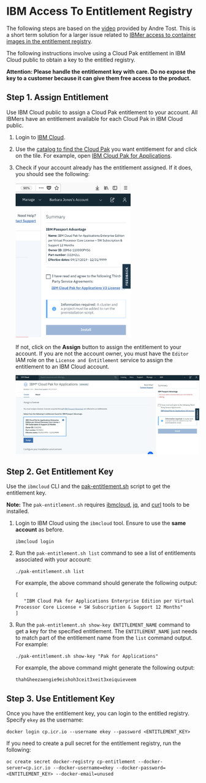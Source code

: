 # IBM Access To Entitlement Registry

The following steps are based on the [video](https://ibm.box.com/s/by3ngb7cly9y4w63q6gdazv91e21fi71) provided by Andre Tost. This is a short term solution for a larger issue related to [IBMer access to container images in the entitlement registry](https://github.ibm.com/UnifiedKubeMarketplace/KubeMarketplace/issues/45).

The following instructions involve using a Cloud Pak entitlement in IBM Cloud public to obtain a key to the entitled registry.

**Attention: Please handle the entitlement key with care. Do no expose the key to a customer because it can give them free access to the product.**

## Step 1. Assign Entitlement

Use IBM Cloud public to assign a Cloud Pak entitlement to your account. All IBMers have an entitlement available for each Cloud Pak in IBM Cloud public.  

1. Login to [IBM Cloud](https://cloud.ibm.com/).

1. Use the [catalog to find the Cloud Pak](https://cloud.ibm.com/catalog?search=pak) you want entitlement for and click on the tile. For example, open [IBM Cloud Pak for Applications](https://cloud.ibm.com/catalog/content/ibm-cloud-pak-for-applications).

1. Check if your account already has the entitlement assigned. If it does, you should see the following:

    <img src="images/screen_shot_post_entitlement_assign.png" width="300">

    If not, click on the **Assign** button to assign the entitlement to your account. If you are not the account owner, you must have the `Editor` IAM role on the `License and Entitlement` service to assign the entitlement to an IBM Cloud account.

    <img src="images/entitlement_with_assign.png" width="600">

## Step 2. Get Entitlement Key

Use the `ibmcloud` CLI and the [pak-entitlement.sh](pak-entitlement.sh) script to get the entitlement key.

**Note:** The `pak-entitlement.sh` requires [ibmcloud](https://cloud.ibm.com/docs/cli/reference/ibmcloud?topic=cloud-cli-install-ibmcloud-cli), [jq](https://stedolan.github.io/jq/), and [curl](https://curl.haxx.se/download.html) tools to be installed.

1. Login to IBM Cloud using the `ibmcloud` tool. Ensure to use the **same account** as before.
   ```
   ibmcloud login
   ```

1. Run the `pak-entitlement.sh list` command to see a list of entitlements associated with your account:
   ```
   ./pak-entitlement.sh list
   ```

   For example, the above command should generate the following output:
   ```
   [
      "IBM Cloud Pak for Applications Enterprise Edition per Virtual Processor Core License + SW Subscription & Support 12 Months"
   ]
   ```

1. Run the `pak-entitlement.sh show-key ENTITLEMENT_NAME` command to get a key for the specified entitlement. The `ENTITLEMENT_NAME` just needs to match part of the entitlement name from the `list` command output. For example:
   ```
   ./pak-entitlement.sh show-key "Pak for Applications"
   ```
   For example, the above command might generate the following output:
   ```
   thahGheezaengie9eishoh3ceit3xeit3xeiquieveem
   ```

## Step 3. Use Entitlement Key

Once you have the entitlement key, you can login to the entitled registry. Specify `ekey` as the username:
```
docker login cp.icr.io --username ekey --password <ENTITLEMENT_KEY>
```

If you need to create a pull secret for the entitlement registry, run the following:
```
oc create secret docker-registry cp-entitlement --docker-server=cp.icr.io --docker-username=ekey --docker-password=<ENTITLEMENT_KEY> --docker-email=unused
```

